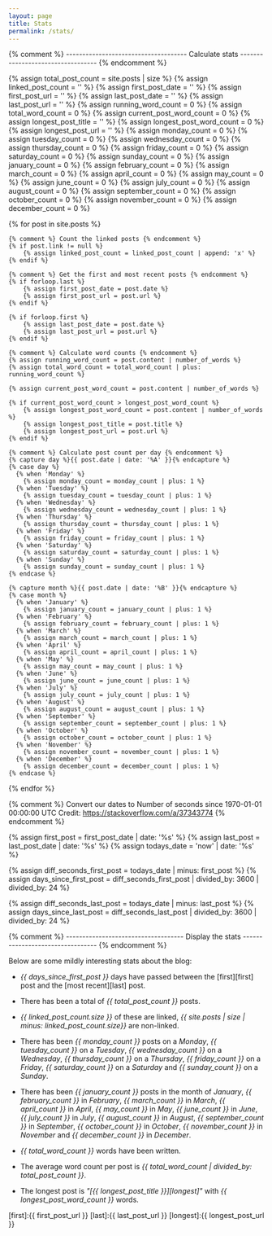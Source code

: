 ```yaml
---
layout: page
title: Stats
permalink: /stats/
---
```



{% comment %} ------------------------------------- Calculate stats ---------------------------------- {% endcomment %}

{% assign total_post_count = site.posts | size %}
{% assign linked_post_count = '' %}
{% assign first_post_date = '' %}
{% assign first_post_url = '' %}
{% assign last_post_date = '' %}
{% assign last_post_url = '' %}
{% assign running_word_count = 0 %}
{% assign total_word_count = 0 %}
{% assign current_post_word_count = 0 %}
{% assign longest_post_title = '' %}
{% assign longest_post_word_count = 0 %}
{% assign longest_post_url = '' %}
{% assign monday_count = 0 %}
{% assign tuesday_count = 0 %}
{% assign wednesday_count = 0 %}
{% assign thursday_count = 0 %}
{% assign friday_count = 0 %}
{% assign saturday_count = 0 %}
{% assign sunday_count = 0 %}
{% assign january_count = 0 %}
{% assign february_count = 0 %}
{% assign march_count = 0 %}
{% assign april_count = 0 %}
{% assign may_count = 0 %}
{% assign june_count = 0 %}
{% assign july_count = 0 %}
{% assign august_count = 0 %}
{% assign september_count = 0 %}
{% assign october_count = 0 %}
{% assign november_count = 0 %}
{% assign december_count = 0 %}


{% for post in site.posts %}
	
	{% comment %} Count the linked posts {% endcomment %}
	{% if post.link != null %}
		{% assign linked_post_count = linked_post_count | append: 'x' %}
	{% endif %}

	{% comment %} Get the first and most recent posts {% endcomment %}
	{% if forloop.last %}
		{% assign first_post_date = post.date %}
		{% assign first_post_url = post.url %}
	{% endif %}

	{% if forloop.first %}
		{% assign last_post_date = post.date %}
		{% assign last_post_url = post.url %}
	{% endif %}

	{% comment %} Calculate word counts {% endcomment %}
	{% assign running_word_count = post.content | number_of_words %}
	{% assign total_word_count = total_word_count | plus: running_word_count %}

	{% assign current_post_word_count = post.content | number_of_words %}

	{% if current_post_word_count > longest_post_word_count %}
		{% assign longest_post_word_count = post.content | number_of_words %}
		{% assign longest_post_title = post.title %}
		{% assign longest_post_url = post.url %}
	{% endif %}

	{% comment %} Calculate post count per day {% endcomment %}
	{% capture day %}{{ post.date | date: '%A' }}{% endcapture %}
	{% case day %}
	  {% when 'Monday' %}
	  	{% assign monday_count = monday_count | plus: 1 %}
	  {% when 'Tuesday' %}
	  	{% assign tuesday_count = tuesday_count | plus: 1 %}
	  {% when 'Wednesday' %}
	  	{% assign wednesday_count = wednesday_count | plus: 1 %}
	  {% when 'Thursday' %}
	  	{% assign thursday_count = thursday_count | plus: 1 %}
	  {% when 'Friday' %}
	  	{% assign friday_count = friday_count | plus: 1 %}
	  {% when 'Saturday' %}
	  	{% assign saturday_count = saturday_count | plus: 1 %}
	  {% when 'Sunday' %}
	  	{% assign sunday_count = sunday_count | plus: 1 %}
	{% endcase %}

	{% capture month %}{{ post.date | date: '%B' }}{% endcapture %}
	{% case month %}
	  {% when 'January' %}
	  	{% assign january_count = january_count | plus: 1 %}
	  {% when 'February' %}
	  	{% assign february_count = february_count | plus: 1 %}
	  {% when 'March' %}
	  	{% assign march_count = march_count | plus: 1 %}
	  {% when 'April' %}
	  	{% assign april_count = april_count | plus: 1 %}
	  {% when 'May' %}
	  	{% assign may_count = may_count | plus: 1 %}
	  {% when 'June' %}
	  	{% assign june_count = june_count | plus: 1 %}
	  {% when 'July' %}
	  	{% assign july_count = july_count | plus: 1 %}
	  {% when 'August' %}
	  	{% assign august_count = august_count | plus: 1 %}
	  {% when 'September' %}
	  	{% assign september_count = september_count | plus: 1 %}
	  {% when 'October' %}
	  	{% assign october_count = october_count | plus: 1 %}
	  {% when 'November' %}
	  	{% assign november_count = november_count | plus: 1 %}
	  {% when 'December' %}
	  	{% assign december_count = december_count | plus: 1 %}
	{% endcase %}

{% endfor %}

{% comment %} 
	Convert our dates to Number of seconds since 1970-01-01 00:00:00 UTC 
	Credit: https://stackoverflow.com/a/37343774
{% endcomment %}

{% assign first_post = first_post_date | date: '%s' %}
{% assign last_post = last_post_date | date: '%s' %}
{% assign todays_date = 'now' | date: '%s' %}

{% assign diff_seconds_first_post = todays_date | minus: first_post %}
{% assign days_since_first_post = diff_seconds_first_post | divided_by: 3600 | divided_by: 24 %}

{% assign diff_seconds_last_post = todays_date | minus: last_post %}
{% assign days_since_last_post = diff_seconds_last_post | divided_by: 3600 | divided_by: 24 %}


{% comment %} ------------------------------------ Display the stats --------------------------------- {% endcomment %}

Below are some mildly interesting stats about the blog:

* *{{ days_since_first_post }}* days have passed between the [first][first] post and the [most recent][last] post.

* There has been a total of *{{ total_post_count }}* posts.

* *{{ linked_post_count.size }}* of these are linked, *{{ site.posts | size | minus: linked_post_count.size}}*  are non-linked.

* There has been *{{ monday_count }}* posts on a *Monday*, *{{ tuesday_count }}* on a *Tuesday*, *{{ wednesday_count }}* on a *Wednesday*, *{{ thursday_count }}* on a *Thursday*, *{{ friday_count }}* on a *Friday*, *{{ saturday_count }}* on a *Saturday* and *{{ sunday_count }}* on a *Sunday*.

* There has been *{{ january_count }}* posts in the month of *January*, *{{ february_count }}* in *February*, *{{ march_count }}* in *March*, *{{ april_count }}* in *April*, *{{ may_count }}* in *May*, *{{ june_count }}* in *June*, *{{ july_count }}* in *July*, *{{ august_count }}* in *August*, *{{ september_count }}* in *September*, *{{ october_count }}* in *October*, *{{ november_count }}* in *November* and *{{ december_count }}* in *December*.

* *{{ total_word_count }}* words have been written.

* The average word count per post is *{{ total_word_count | divided_by: total_post_count }}*.

* The longest post is *"[{{ longest_post_title }}][longest]"* with *{{ longest_post_word_count }}* words.


[first]:{{ first_post_url }}
[last]:{{ last_post_url }}
[longest]:{{ longest_post_url }}


